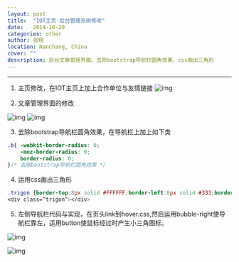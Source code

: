 ```yaml
---
layout: post
title:  "IOT主页-后台管理系统修改"
date:   2014-10-20
categories: other
author: 张翔
location: NanChang, China
cover: ""
description: 后台文章管理界面、去除bootstrap导航栏圆角效果、css画出三角形
---
```

---
1. 主页修改，在IOT主页上加上合作单位与友情链接
![img](http://myblog-images1.oss-cn-beijing.aliyuncs.com/IOT-LAB/1.png)

2. 文章管理界面的修改

![img](http://myblog-images1.oss-cn-beijing.aliyuncs.com/IOT-LAB/2.png)
![img](http://myblog-images1.oss-cn-beijing.aliyuncs.com/IOT-LAB/3.png)

3. 去除bootstrap导航栏圆角效果，在导航栏上加上如下类

```css
.b{ -webkit-border-radius: 0;
    -moz-border-radius: 0;
    border-radius: 0;
}/* 去除bootstrap导航栏圆角效果 */
```

4. 运用css画出三角形

```css
.trigon {border-top:8px solid #FFFFFF;border-left:8px solid #333;border-bottom:8px solid #FFFFFF; z-index:109;}
<div class=”trigon”></div>
```

5. 左侧导航栏代码与实现，在页头link到hover.css,然后运用bubble-right使导航栏靠左，运用button使鼠标经过时产生小三角图标。

![img](http://myblog-images1.oss-cn-beijing.aliyuncs.com/IOT-LAB/4.png)

![img](http://myblog-images1.oss-cn-beijing.aliyuncs.com/IOT-LAB/5.png)